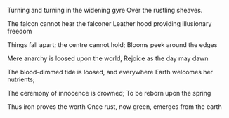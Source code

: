 
Turning and turning in the widening gyre
Over the rustling sheaves.

The falcon cannot hear the falconer
Leather hood providing illusionary freedom

Things fall apart; the centre cannot hold;
Blooms peek around the edges

Mere anarchy is loosed upon the world,
Rejoice as the day may dawn

The blood-dimmed tide is loosed, and everywhere
Earth welcomes her nutrients;

The ceremony of innocence is drowned;
To be reborn upon the spring

Thus iron proves the worth
Once rust, now green, emerges from the earth
